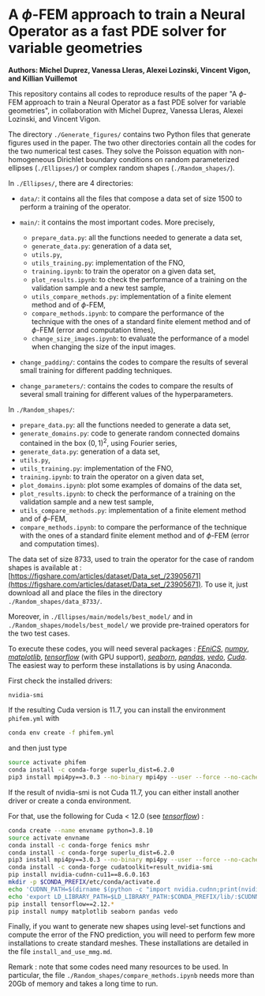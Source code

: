 # A $\phi$-FEM approach to train a Neural Operator as a fast PDE solver for variable geometries

**Authors: Michel Duprez, Vanessa Lleras, Alexei Lozinski, Vincent Vigon, and Killian Vuillemot**

This repository contains all codes to reproduce results of the paper "A $\phi$-FEM approach to train a Neural Operator as a fast PDE solver for variable geometries", in collaboration with Michel Duprez, Vanessa Lleras, Alexei Lozinski, and Vincent Vigon. 

The directory `./Generate_figures/` contains two Python files that generate figures used in the paper. The two other directories contain all the codes for the two numerical test cases. They solve the Poisson equation with non-homogeneous Dirichlet boundary conditions on random parameterized ellipses (`./Ellipses/`) or complex random shapes (`./Random_shapes/`). 

In `./Ellipses/`, there are 4 directories: 
- `data/`: it contains all the files that compose a data set of size 1500 to perform a training of the operator. 
- `main/`: it contains the most important codes. More precisely, 
    - `prepare_data.py`: all the functions needed to generate a data set, 
    - `generate_data.py`: generation of a data set, 
    - `utils.py`,
    - `utils_training.py`: implementation of the FNO, 
    - `training.ipynb`: to train the operator on a given data set,
    - `plot_results.ipynb`: to check the performance of a training on the validation sample and a new test sample, 
    - `utils_compare_methods.py`: implementation of a finite element method and of $\phi$-FEM,
    - `compare_methods.ipynb`: to compare the performance of the technique with the ones of a standard finite element method and of $\phi$-FEM (error and computation times),
    - `change_size_images.ipynb`: to evaluate the performance of a model when changing the size of the input images.

- `change_padding/`: contains the codes to compare the results of several small training for different padding techniques. 
- `change_parameters/`: contains the codes to compare the results of several small training for different values of the hyperparameters. 

In `./Random_shapes/`: 
- `prepare_data.py`: all the functions needed to generate a data set, 
- `generate_domains.py`: code to generate random connected domains contained in the box $(0,1)^2$, using Fourier series,
- `generate_data.py`: generation of a data set, 
- `utils.py`,
- `utils_training.py`: implementation of the FNO, 
- `training.ipynb`: to train the operator on a given data set,
- `plot_domains.ipynb`: plot some examples of domains of the data set,
- `plot_results.ipynb`: to check the performance of a training on the validation sample and a new test sample, 
- `utils_compare_methods.py`: implementation of a finite element method and of $\phi$-FEM,
- `compare_methods.ipynb`: to compare the performance of the technique with the ones of a standard finite element method and of $\phi$-FEM (error and computation times).
  
The data set of size 8733, used to train the operator for the case of random shapes is available at : [https://figshare.com/articles/dataset/Data_set_/23905671](https://figshare.com/articles/dataset/Data_set_/23905671). To use it, just download all and place the files in the directory `./Random_shapes/data_8733/`.

Moreover, in `./Ellipses/main/models/best_model/` and in `./Random_shapes/models/best_model/` we provide pre-trained operators for the two test cases. 

To execute these codes, you will need several packages : 
[*FEniCS*](https://fenicsproject.org/),
[*numpy*](https://numpy.org/doc/stable/index.html),
[*matplotlib*](https://matplotlib.org/),
[*tensorflow*](https://www.tensorflow.org/?hl=fr) (with GPU support),
[*seaborn*](https://seaborn.pydata.org/),
[*pandas*](https://pandas.pydata.org/),
[*vedo*](https://vedo.embl.es/#refs),
[*Cuda*](https://developer.nvidia.com/cuda-downloads). The easiest way to perform these installations is by using Anaconda. 

First check the installed drivers:   
```bash
nvidia-smi
```
If the resulting Cuda version is 11.7, you can install the environment `phifem.yml` with 

```bash 
conda env create -f phifem.yml
```

and then just type 
```bash 
source activate phifem
conda install -c conda-forge superlu_dist=6.2.0
pip3 install mpi4py==3.0.3 --no-binary mpi4py --user --force --no-cache-dir
``` 

If the result of nvidia-smi is not Cuda 11.7, you can either install another driver or create a conda environment. 

For that, use the following for Cuda $<$ 12.0 (see [*tensorflow*](https://www.tensorflow.org/install/pip?hl=fr)) : 

```bash 
conda create --name envname python=3.8.10
source activate envname 
conda install -c conda-forge fenics mshr 
conda install -c conda-forge superlu_dist=6.2.0
pip3 install mpi4py==3.0.3 --no-binary mpi4py --user --force --no-cache-dir
conda install -c conda-forge cudatoolkit=result_nvidia-smi 
pip install nvidia-cudnn-cu11==8.6.0.163
mkdir -p $CONDA_PREFIX/etc/conda/activate.d
echo 'CUDNN_PATH=$(dirname $(python -c "import nvidia.cudnn;print(nvidia.cudnn.__file__)"))' >> $CONDA_PREFIX/etc/conda/activate.d/env_vars.sh
echo 'export LD_LIBRARY_PATH=$LD_LIBRARY_PATH:$CONDA_PREFIX/lib/:$CUDNN_PATH/lib' >> $CONDA_PREFIX/etc/conda/activate.d/env_vars.sh
pip install tensorflow==2.12.*
pip install numpy matplotlib seaborn pandas vedo 
```


Finally, if you want to generate new shapes using level-set functions and compute the error of the FNO prediction, you will need to perform few more installations to create standard meshes. These installations are detailed in the file `install_and_use_mmg.md`. 


Remark : note that some codes need many resources to be used. In particular, the file `./Random_shapes/compare_methods.ipynb` needs more than 20Gb of memory and takes a long time to run.
